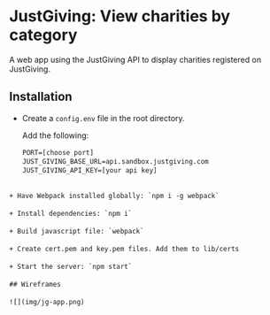 # JustGiving: View charities by category

A web app using the JustGiving API to display charities registered on JustGiving.

## Installation

+ Create a `config.env` file in the root directory.

  Add the following:
  ```
  PORT=[choose port]
  JUST_GIVING_BASE_URL=api.sandbox.justgiving.com
  JUST_GIVING_API_KEY=[your api key]
```

+ Have Webpack installed globally: `npm i -g webpack`

+ Install dependencies: `npm i`

+ Build javascript file: `webpack`

+ Create cert.pem and key.pem files. Add them to lib/certs

+ Start the server: `npm start`

## Wireframes

![](img/jg-app.png)
